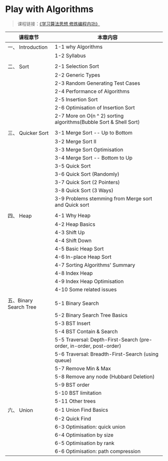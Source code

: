 # Play with Algorithms

>课程链接：[《学习算法思想 修炼编程内功》](http://coding.imooc.com/class/71.html#Anchor)

| 课程章节   		|  本章内容 					  				|
| -----------------	| --------------------------------------	|
| 一、 Introduction  | 1-1 why Algorithms						|  
|					| 1-2 Syllabus								|
|					|											|
| 二、 Sort			| 2-1 Selection Sort						| 
|					| 2-2 Generic Types		
|					| 2-3 Random Generating Test Cases
| 					| 2-4 Performance of Algorithms
| 					| 2-5 Insertion Sort
| 					| 2-6 Optimisation of Insertion Sort
| 					| 2-7 More on O(n ^ 2) sorting algorithms(Bubble Sort & Shell Sort)
| 					| 
| 三、 Quicker Sort 	| 3-1 Merge Sort -- Up to Bottom
|					| 3-2 Merge Sort II
| 					| 3-3 Merge Sort Optimisation
|  					| 3-4 Merge Sort -- Bottom to Up
|   				| 3-5 Quick Sort
|        			| 3-6 Quick Sort (Randomly)
| 					| 3-7 Quick Sort (2 Pointers)
| 					| 3-8 Quick Sort (3 Ways)
| 					| 3-9 Problems stemming from Merge sort and Quick sort
| 					| 
| 四、 Heap 			| 4-1 Why Heap
| 					| 4-2 Heap Basics
| 					| 4-3 Shift Up
|   				| 4-4 Shift Down
| 					| 4-5 Basic Heap Sort
| 					| 4-6 In-place Heap Sort
| 					| 4-7 Sorting Algorithms' Summary
| 					| 4-8 Index Heap
| 					| 4-9 Index Heap Optimisation
| 					| 4-10 Some related issues
| 					|
| 五、Binary Search Tree| 5-1 Binary Search
| 					| 5-2 Binary Search Tree Basics
|                   | 5-3 BST Insert
|                   | 5-4 BST Contain & Search
| 					| 5-5 Traversal: Depth-First-Search (pre-order, in-order, post-order)
| 					| 5-6 Traversal: Breadth-First-Search (using queue)
| 					| 5-7 Remove Min & Max
| 					| 5-8 Remove any node (Hubbard Deletion)
| 					| 5-9 BST order
|					| 5-10 BST limitation 
| 					| 5-11 Other trees
| 六、 Union 		| 6-1 Union Find Basics
| 					| 6-2 Quick Find
| 					| 6-3 Optimisation: quick union
| 					| 6-4 Optimisation by size
| 					| 6-5 Optimisation by rank
| 					| 6-6 Optimisation: path compression


